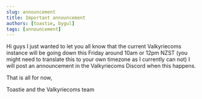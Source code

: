 ```yaml
---
slug: announcement
title: Important announcement
authors: [toastie, bygul]
tags: [announcement]
---
```


Hi guys I just wanted to let you all know that the current Valkyriecoms instance will be going down this Friday around 10am or 12pm NZST (you might need to translate this to your own timezone as I currently can not) I will post an announcement in the Valkyriecoms Discord when this happens.

That is all for now,

Toastie and the Valkyriecoms team